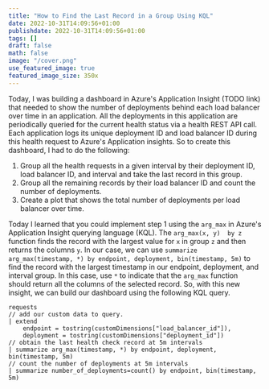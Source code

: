 ```yaml
---
title: "How to Find the Last Record in a Group Using KQL"
date: 2022-10-31T14:09:56+01:00
publishdate: 2022-10-31T14:09:56+01:00
tags: []
draft: false
math: false
image: "/cover.png"
use_featured_image: true
featured_image_size: 350x
---
```


Today, I was building a dashboard in Azure's Application Insight (TODO link) that needed to show the number of deployments behind each load balancer over time in an application.
All the deployments in this application are periodically queried for the current health status via a health REST API call.
Each application logs its unique deployment ID and load balancer ID during this health request to Azure's Application insights.
So to create this dashboard, I had to do the following:
1. Group all the health requests in a given interval by their deployment ID, load balancer ID, and interval and take the last record in this group.
2. Group all the remaining records by their load balancer ID and count the number of deployments.
3. Create a plot that shows the total number of deployments per load balancer over time.

Today I learned that you could implement step 1 using the `arg_max` in Azure's Application Insight querying language (KQL). 
The `arg_max(x, y)  by z` function finds the record with the largest value for `x` in group `z` and then returns the columns `y`. 
In our case, we can use `summarize arg_max(timestamp, *) by endpoint, deployment, bin(timestamp, 5m)` to find the record with the largest timestamp in our endpoint, deployment, and interval group. 
In this case, use `*` to indicate that the `arg_max` function should return all the columns of the selected record. 
So, with this new insight, we can build our dashboard using the following KQL query.

```kql
requests
// add our custom data to query.
| extend
    endpoint = tostring(customDimensions["load_balancer_id"]),
    deployment = tostring(customDimensions["deployment_id"])
// obtain the last health check record at 5m intervals
| summarize arg_max(timestamp, *) by endpoint, deployment, bin(timestamp, 5m)
// count the number of deployments at 5m intervals
| summarize number_of_deployments=count() by endpoint, bin(timestamp, 5m)
```